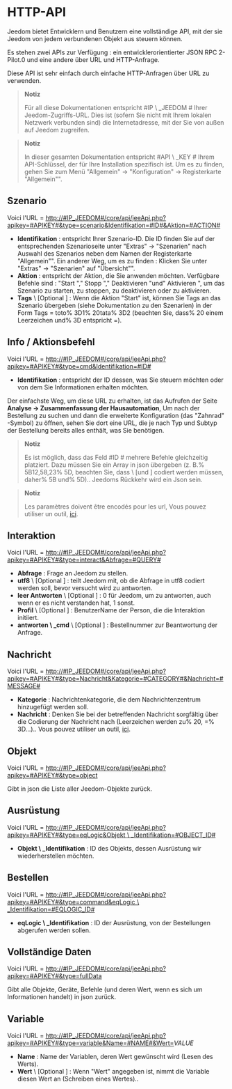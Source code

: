 # HTTP-API

Jeedom bietet Entwicklern und Benutzern eine vollständige API, mit der sie Jeedom von jedem verbundenen Objekt aus steuern können.

Es stehen zwei APIs zur Verfügung : ein entwicklerorientierter JSON RPC 2-Pilot.0 und eine andere über URL und HTTP-Anfrage.

Diese API ist sehr einfach durch einfache HTTP-Anfragen über URL zu verwenden.

> **Notiz**
>
> Für all diese Dokumentationen entspricht \#IP \ _JEEDOM \# Ihrer Jeedom-Zugriffs-URL. Dies ist (sofern Sie nicht mit Ihrem lokalen Netzwerk verbunden sind) die Internetadresse, mit der Sie von außen auf Jeedom zugreifen.

> **Notiz**
>
> In dieser gesamten Dokumentation entspricht \#API \ _KEY \# Ihrem API-Schlüssel, der für Ihre Installation spezifisch ist. Um es zu finden, gehen Sie zum Menü "Allgemein" → "Konfiguration" → Registerkarte "Allgemein"".

## Szenario

Voici l'URL = [http://\#IP\_JEEDOM\#/core/api/jeeApi.php?apikey=\#APIKEY\#&type=scenario&Identifikation=\#ID\#&Aktion=\#ACTION\#](http://#IP_JEEDOM#/core/api/jeeApi.php?apikey=#APIKEY#&type=scenario&Identifikation=#ID#&Aktion=#ACTION#)

- **Identifikation** : entspricht Ihrer Szenario-ID. Die ID finden Sie auf der entsprechenden Szenarioseite unter "Extras" → "Szenarien" nach Auswahl des Szenarios neben dem Namen der Registerkarte "Allgemein"". Ein anderer Weg, um es zu finden : Klicken Sie unter "Extras" → "Szenarien" auf "Übersicht"".
- **Aktion** : entspricht der Aktion, die Sie anwenden möchten. Verfügbare Befehle sind : "Start "," Stopp "," Deaktivieren "und" Aktivieren ", um das Szenario zu starten, zu stoppen, zu deaktivieren oder zu aktivieren.
- **Tags** \ [Optional \] : Wenn die Aktion &quot;Start&quot; ist, können Sie Tags an das Szenario übergeben (siehe Dokumentation zu den Szenarien) in der Form Tags = toto% 3D1% 20tata% 3D2 (beachten Sie, dass% 20 einem Leerzeichen und% 3D entspricht =).

##  Info / Aktionsbefehl

Voici l'URL = [http://\#IP\_JEEDOM\#/core/api/jeeApi.php?apikey=\#APIKEY\#&type=cmd&Identifikation=\#ID\#](http://#IP_JEEDOM#/core/api/jeeApi.php?apikey=#APIKEY#&type=cmd&Identifikation=#ID#)

- **Identifikation** : entspricht der ID dessen, was Sie steuern möchten oder von dem Sie Informationen erhalten möchten.

Der einfachste Weg, um diese URL zu erhalten, ist das Aufrufen der Seite **Analyse → Zusammenfassung der Hausautomation**, Um nach der Bestellung zu suchen und dann die erweiterte Konfiguration (das "Zahnrad" -Symbol) zu öffnen, sehen Sie dort eine URL, die je nach Typ und Subtyp der Bestellung bereits alles enthält, was Sie benötigen.

> **Notiz**
>
> Es ist möglich, dass das Feld \#ID \# mehrere Befehle gleichzeitig platziert. Dazu müssen Sie ein Array in json übergeben (z. B.% 5B12,58,23% 5D, beachten Sie, dass \ [und \] codiert werden müssen, daher% 5B und% 5D).. Jeedoms Rückkehr wird ein Json sein.

> **Notiz**
>
> Les paramètres doivent être encodés pour les url, Vous pouvez utiliser un outil, [ici](https://meyerweb.com/eric/tools/dencoder/).

## Interaktion

Voici l'URL = [http://\#IP\_JEEDOM\#/core/api/jeeApi.php?apikey=\#APIKEY\#&type=interact&Abfrage=\#QUERY\#](http://#IP_JEEDOM#/core/api/jeeApi.php?apikey=#APIKEY#&type=interact&Abfrage=#QUERY#)

- **Abfrage** : Frage an Jeedom zu stellen.
- **utf8** \ [Optional \] : teilt Jeedom mit, ob die Abfrage in utf8 codiert werden soll, bevor versucht wird zu antworten.
- **leer Antworten** \ [Optional \] : 0 für Jeedom, um zu antworten, auch wenn er es nicht verstanden hat, 1 sonst.
- **Profil** \ [Optional \] : BenutzerName der Person, die die Interaktion initiiert.
- **antworten \ _cmd** \ [Optional \] : Bestellnummer zur Beantwortung der Anfrage.

## Nachricht

Voici l'URL = [http://\#IP\_JEEDOM\#/core/api/jeeApi.php?apikey=\#APIKEY\#&type=Nachricht&Kategorie=\#CATEGORY\#&Nachricht=\#MESSAGE\#](http://#IP_JEEDOM#/core/api/jeeApi.php?apikey=#APIKEY#&type=Nachricht&Kategorie=#CATEGORY#&Nachricht=#MESSAGE#)

- **Kategorie** : Nachrichtenkategorie, die dem Nachrichtenzentrum hinzugefügt werden soll.
- **Nachricht** : Denken Sie bei der betreffenden Nachricht sorgfältig über die Codierung der Nachricht nach (Leerzeichen werden zu% 20, =% 3D…).. Vous pouvez utiliser un outil, [ici](https://meyerweb.com/eric/tools/dencoder/).

## Objekt

Voici l'URL = [http://\#IP\_JEEDOM\#/core/api/jeeApi.php?apikey=\#APIKEY\#&type=object](http://#IP_JEEDOM#/core/api/jeeApi.php?apikey=#APIKEY#&type=object)

Gibt in json die Liste aller Jeedom-Objekte zurück.

## Ausrüstung

Voici l'URL = [http://\#IP\_JEEDOM\#/core/api/jeeApi.php?apikey=\#APIKEY\#&type=eqLogic&Objekt \ _Identifikation=\#OBJECT\_ID\#](http://#IP_JEEDOM#/core/api/jeeApi.php?apikey=#APIKEY#&type=eqLogic&object_Identifikation=#OBJECT_ID#)

- **Objekt \ _Identifikation** : ID des Objekts, dessen Ausrüstung wir wiederherstellen möchten.

## Bestellen

Voici l'URL = [http://\#IP\_JEEDOM\#/core/api/jeeApi.php?apikey=\#APIKEY\#&type=command&eqLogic \ _Identifikation=\#EQLOGIC\_ID\#](http://#IP_JEEDOM#/core/api/jeeApi.php?apikey=#APIKEY#&type=command&eqLogic_Identifikation=#EQLOGIC_ID#)

- **eqLogic \ _Identifikation** : ID der Ausrüstung, von der Bestellungen abgerufen werden sollen.

## Vollständige Daten

Voici l'URL = [http://\#IP\_JEEDOM\#/core/api/jeeApi.php?apikey=\#APIKEY\#&type=fullData](http://#IP_JEEDOM#/core/api/jeeApi.php?apikey=#APIKEY#&type=fullData)

Gibt alle Objekte, Geräte, Befehle (und deren Wert, wenn es sich um Informationen handelt) in json zurück.

## Variable

Voici l'URL = [http://\#IP\_JEEDOM\#/core/api/jeeApi.php?apikey=\#APIKEY\#&type=variable&Name=\#NAME\#&Wert=](http://#IP_JEEDOM#/core/api/jeeApi.php?apikey=#APIKEY#&type=variable&Name=#NAME#&Wert=)*VALUE*

- **Name** : Name der Variablen, deren Wert gewünscht wird (Lesen des Werts).
- **Wert** \ [Optional \] : Wenn &quot;Wert&quot; angegeben ist, nimmt die Variable diesen Wert an (Schreiben eines Wertes)..
